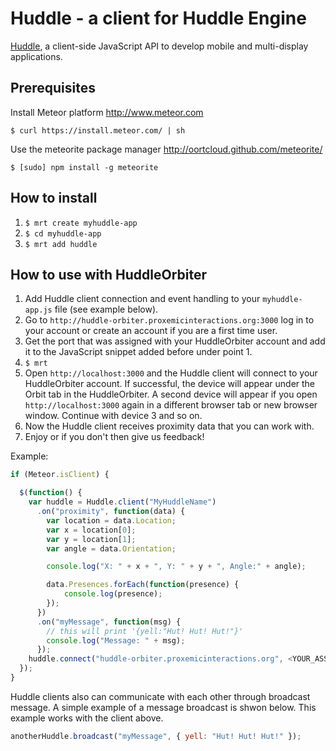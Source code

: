 # Huddle - a client for Huddle Engine

[Huddle](https://bitbucket.org/raedle/meteor-huddle), a client-side JavaScript API to develop mobile and multi-display applications.

## Prerequisites

Install Meteor platform http://www.meteor.com

`$ curl https://install.meteor.com/ | sh`

Use the meteorite package manager http://oortcloud.github.com/meteorite/

`$ [sudo] npm install -g meteorite`

## How to install

1. `$ mrt create myhuddle-app`
2. `$ cd myhuddle-app`
3. `$ mrt add huddle`

## How to use with HuddleOrbiter
1. Add Huddle client connection and event handling to your `myhuddle-app.js` file (see example below).
2. Go to `http://huddle-orbiter.proxemicinteractions.org:3000` log in to your account or create an account if you are a first time user.
3. Get the port that was assigned with your HuddleOrbiter account and add it to the JavaScript snippet added before under point 1.
4. `$ mrt`
5. Open `http://localhost:3000` and the Huddle client will connect to your HuddleOrbiter account. If successful, the device will appear under the Orbit tab in the HuddleOrbiter. A second device will appear if you open `http://localhost:3000` again in a different browser tab or new browser window. Continue with device 3 and so on.
6. Now the Huddle client receives proximity data that you can work with.
7. Enjoy or if you don't then give us feedback!

Example:

```javascript
if (Meteor.isClient) {

  $(function() {
    var huddle = Huddle.client("MyHuddleName")
      .on("proximity", function(data) {
        var location = data.Location;
        var x = location[0];
        var y = location[1];
        var angle = data.Orientation;

        console.log("X: " + x + ", Y: " + y + ", Angle:" + angle);

        data.Presences.forEach(function(presence) {
            console.log(presence);
        });
      })
      .on("myMessage", function(msg) {
        // this will print '{yell:"Hut! Hut! Hut!"}'
        console.log("Message: " + msg);
      });
    huddle.connect("huddle-orbiter.proxemicinteractions.org", <YOUR_ASSIGNED_HUDDLE_ORBITER_PORT>);
  });
}
```

Huddle clients also can communicate with each other through broadcast message. A simple example of a message broadcast is shwon below. This example works with the client above.

```javascript
anotherHuddle.broadcast("myMessage", { yell: "Hut! Hut! Hut!" });
```
